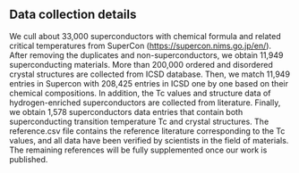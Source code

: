 ## Data collection details
We cull about 33,000 superconductors with chemical formula and related critical temperatures from SuperCon (https://supercon.nims.go.jp/en/). After removing the duplicates and non-superconductors, we obtain 11,949 superconducting materials. More than 200,000 ordered and disordered crystal structures are collected from ICSD database. Then, we match 11,949 entries in Supercon with 208,425 entries in ICSD one by one based on their chemical compositions. In addition, the Tc values and structure data of hydrogen-enriched superconductors are collected from literature. Finally, we obtain 1,578 superconductors data entries that contain both superconducting transition temperature Tc and crystal structures. The reference.csv file contains the reference literature corresponding to the Tc values, and all data have been verified by scientists in the field of materials. The remaining references will be fully supplemented once our work is published.
